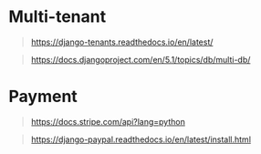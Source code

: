 # Multi-tenant
> https://django-tenants.readthedocs.io/en/latest/

>https://docs.djangoproject.com/en/5.1/topics/db/multi-db/ 
# Payment
> https://docs.stripe.com/api?lang=python

> https://django-paypal.readthedocs.io/en/latest/install.html
